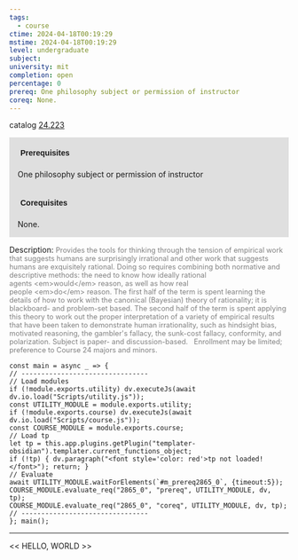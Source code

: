 ```yaml
---
tags:
  - course
ctime: 2024-04-18T00:19:29
mstime: 2024-04-18T00:19:29
level: undergraduate
subject: 
university: mit
completion: open
percentage: 0
prereq: One philosophy subject or permission of instructor
coreq: None.
---
```


catalog [24.223](http://student.mit.edu/catalog/m24a.html#24.223)

<span style="display: block; padding: 15px; background-color: rgb(100, 100, 100, 0.2);"><font id="m_prereq2865_0" style="display: block; font-family: Arial, sans-serif; font-weight: bold; padding: 5px">Prerequisites</font><br><span id="prereq2865_0">One philosophy subject or permission of instructor</span></span>
<span style="display: block; padding: 15px; background-color: rgb(100, 100, 100, 0.2);"><font id="m_coreq2865_0" style="display: block; font-family: Arial, sans-serif; font-weight: bold; padding: 5px">Corequisites</font><br><span id="coreq2865_0">None.</span></span>

<font style="">Description:</font>
<font style="color: grey; font-size: 0.8rem;">Provides the tools for thinking through the tension of empirical work that suggests humans are surprisingly irrational and other work that suggests humans are exquisitely rational. Doing so requires combining both normative and descriptive methods: the need to know how ideally rational agents &lt;em&gt;would&lt;/em&gt; reason, as well as how real people &lt;em&gt;do&lt;/em&gt; reason. The first half of the term is spent learning the details of how to work with the canonical (Bayesian) theory of rationality; it is blackboard- and problem-set based. The second half of the term is spent applying this theory to work out the proper interpretation of a variety of empirical results that have been taken to demonstrate human irrationality, such as hindsight bias, motivated reasoning, the gambler's fallacy, the sunk-cost fallacy, conformity, and polarization. Subject is paper- and discussion-based.   Enrollment may be limited; preference to Course 24 majors and minors.</font>

```dataviewjs
const main = async _ => {
// --------------------------------
// Load modules
if (!module.exports.utility) dv.executeJs(await dv.io.load("Scripts/utility.js"));
const UTILITY_MODULE = module.exports.utility;
if (!module.exports.course) dv.executeJs(await dv.io.load("Scripts/course.js"));
const COURSE_MODULE = module.exports.course;
// Load tp
let tp = this.app.plugins.getPlugin("templater-obsidian").templater.current_functions_object;
if (!tp) { dv.paragraph("<font style='color: red'>tp not loaded!</font>"); return; }
// Evaluate
await UTILITY_MODULE.waitForElements(`#m_prereq2865_0`, {timeout:5});
COURSE_MODULE.evaluate_req("2865_0", "prereq", UTILITY_MODULE, dv, tp);
COURSE_MODULE.evaluate_req("2865_0", "coreq", UTILITY_MODULE, dv, tp);
// --------------------------------
}; main();
```

---

<< HELLO, WORLD >>
